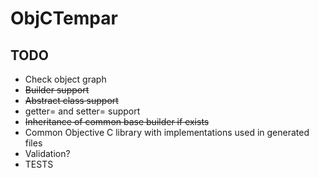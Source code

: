# ObjCTempar

## TODO
* Check object graph
* ~~Builder support~~
* ~~Abstract class support~~
* getter= and setter= support
* ~~Inheritance of common base builder if exists~~
* Common Objective C library with implementations used in generated files
* Validation?
* TESTS